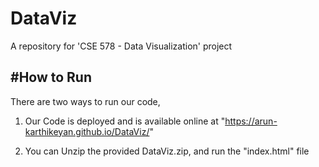 # DataViz
A repository for 'CSE 578 - Data Visualization' project

#How to Run
----------
There are two ways to run our code, 
1. Our Code is deployed and is available online at "https://arun-karthikeyan.github.io/DataViz/"

2. You can Unzip the provided DataViz.zip, and run the "index.html" file
